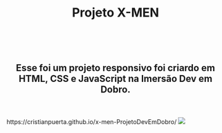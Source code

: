 <h1 align= "center">Projeto X-MEN</h1>
<br>
<br>
<br>
<h2 align= "center">Esse foi um projeto responsivo foi criardo em HTML, CSS e JavaScript na Imersão Dev em Dobro. </h2>
<br>
<br>
https://cristianpuerta.github.io/x-men-ProjetoDevEmDobro/

<img src= "[https://github.com/CristianPuerta/Halloween/blob/main/assets/Captura%20de%20Tela%20(6).png?raw=true](https://github.com/CristianPuerta/x-men-ProjetoDevEmDobro/blob/main/src/imagens/bg-desktop.jpg?raw=true)https://github.com/CristianPuerta/x-men-ProjetoDevEmDobro/blob/main/src/imagens/bg-desktop.jpg?raw=true" />
